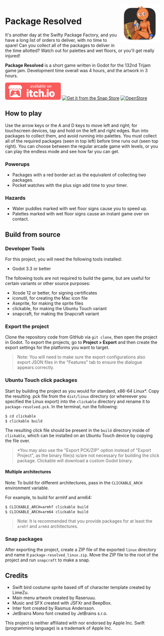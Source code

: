 <img src="./game/icon.png" width="128" align="right" alt="Package Resolved icon"/>

# Package Resolved

It's another day at the Swifty Package Factory, and you have a long list of orders to deliver, with no time to spare! Can you collect all of the packages to deliver in the time allotted? Watch out for palettes and wet floors, or you'll get really injured!

**Package Resolved** is a short game written in Godot for the 132nd Trijam game jam. Development time overall was 4 hours, and the artwork in 3 hours.

[![Available on Itch.io](./.github/itch-badge-color.png)](https://marquiskurt.itch.io/package-resolved) [![Get it from the Snap Store](https://snapcraft.io/static/images/badges/en/snap-store-black.svg)](https://snapcraft.io/package-resolved) [![OpenStore](https://open-store.io/badges/en_US.png)](https://open-store.io/app/package-resolved.marquiskurt)

## How to play

Use the arrow keys or the A and D keys to move left and right; for touchscreen devices, tap and hold on the left and right edges. Run into packages to collect them, and avoid running into palettes. You must collect all of the required packages (seen in top left) before time runs out (seen top right). You can choose between the regular arcade game with levels, or you can play the endless mode and see how far you can get.

### Powerups

- Packages with a red border act as the equivalent of collecting two packages.
- Pocket watches with the plus sign add time to your timer.

### Hazards

- Water puddles marked with wet floor signs cause you to speed up.
- Palettes marked with wet floor signs cause an instant game over on contact.

## Build from source

### Developer Tools

For this project, you will need the following tools installed:
- Godot 3.3 or better

The following tools are not required to build the game, but are useful for certain variants or other source purposes:

- Xcode 12 or better, for signing certificates
- iconutil, for creating the Mac icon file
- Aseprite, for making the sprite files
- clickable, for making the Ubuntu Touch variant
- snapcraft, for making the Snapcraft variant

### Export the project
Clone the repository code from GitHub via `git clone`, then open the project in Godot. To export the projects, go to **Project > Export**
and then create the export settings for the platforms you want to target.

> Note: You will need to make sure the export configurations also export JSON files in the "Features" tab to ensure the dialogue appears correctly.

### Ubuntu Touch click packages

Start by building the project as you would for standard, x86-64 Linux*. Copy the resulting .pck file from the `dist/linux` directory (or whereever you specified the Linux export) into the `clickable` directory and rename it to `package-resolved.pck`. In the terminal, run the following:

```
$ cd clickable
$ clickable build
```

The resulting click file should be present in the `build` directory inside of `clickable`, which can be installed on an Ubuntu Touch device by copying the file over.

> \*You may also use the "Export PCK/ZIP" option instead of "Export Project", as the binary file(s) is/are not necessary for building the click package. Clickable will download a custom Godot binary.

#### Multiple architectures

Note: To build for different architectures, pass in the `CLICKABLE_ARCH `environment variable.

For example, to build for armhf and arm64:
```
$ CLICKABLE_ARCH=armhf clickable build
$ CLICKABLE_ARCH=arm64 clickable build
```
> Note: It is recommended that you provide packages for at least the `armhf` and `arm64` architectures.

### Snap packages
After exporting the project, create a ZIP file of the exported `linux` directory and name it `package-resolved_linux.zip`. Move the ZIP file to the root of the project and run `snapcraft` to make a snap.

## Credits

- Swift bird costume sprite based off of character template created by LimeZu.
- Main menu artwork created by Raseruuu.
- Music and SFX created with JSFXr and BeepBox.
- Inter font created by Rasmus Andersson.
- JetBrains Mono font created by JetBrains s.r.o.

This project is neither affiliated with nor endorsed by Apple Inc. Swift (programming language) is a trademark of Apple Inc.

